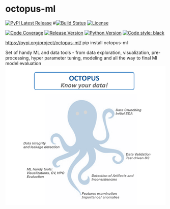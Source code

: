 # octopus-ml
 
[![PyPI Latest Release](https://img.shields.io/pypi/v/octopus-ml.svg)](https://pypi.org/project/octopus-ml/)
#[![Build Status](https://travis-ci.com/pandas-profiling/octopus-ml.svg?branch=master)](https://travis-ci.com/octopus-ml/octopus-ml)
[![License](https://img.shields.io/pypi/l/octopus-ml.svg)](https://github.com/gershonc//octopus-ml/blob/master/LICENSE)

[![Code Coverage](https://codecov.io/gh/pandas-profiling/octopus-ml/branch/master/graph/badge.svg?token=gMptB4YUnF)](https://codecov.io/gh/octopus-ml/octopus-ml)
[![Release Version](https://img.shields.io/github/release/octopus-ml/octopus-ml.svg)](https://github.com/gershonc/octopus-ml/releases)
[![Python Version](https://img.shields.io/pypi/pyversions/pandas-profiling)](https://pypi.org/project/octopus-ml/)
[![Code style: black](https://img.shields.io/badge/code%20style-black-000000.svg)](https://github.com/python/black)

https://pypi.org/project/octopus-ml/
pip install octopus-ml

Set of handy ML and data tools - from data exploration, visualization, pre-processing, hyper parameter tuning, modeling and all the way to final Ml model evaluation 
![Image](/images/octopus_know_your_data.png)
